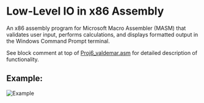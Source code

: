 # Low-Level IO in x86 Assembly
An x86 assembly program for Microsoft Macro Assembler (MASM) that validates user input, performs calculations, and displays formatted output in the Windows Command Prompt terminal.

See block comment at top of [Proj6_valdemar.asm](https://github.com/MHValdez/Low_Level_IO_in_Assembly/blob/main/Proj6_valdemar.asm) for detailed description of functionality.

## Example:
![Example](https://github.com/MHValdez/Low_Level_IO_in_Assembly/assets/14323612/bedf3e4f-e3a7-4a86-9bf0-67c98ed950e7)
